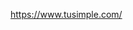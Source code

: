 

<!--
 * @version:
 * @Author:  StevenJokess https://github.com/StevenJokess
 * @Date: 2020-12-17 21:18:16
 * @LastEditors:  StevenJokess https://github.com/StevenJokess
 * @LastEditTime: 2020-12-17 21:18:17
 * @Description:
 * @TODO::
 * @Reference:
-->
https://www.tusimple.com/
